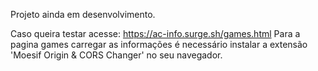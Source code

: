 Projeto ainda em desenvolvimento.

Caso queira testar acesse: https://ac-info.surge.sh/games.html
Para a pagina games carregar as informações é necessário instalar a extensão 'Moesif Origin & CORS Changer' no seu navegador.
